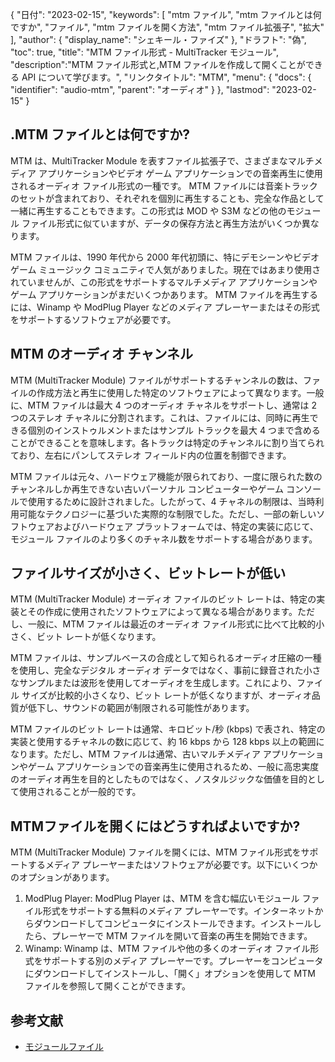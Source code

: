 {
"日付": "2023-02-15",
  "keywords": [
"mtm ファイル",
"mtm ファイルとは何ですか",
"ファイル",
"mtm ファイルを開く方法",
"mtm ファイル拡張子",
"拡大"
],
  "author": {
"display_name": "シェキール・ファイズ"
},
"ドラフト": "偽",
"toc": true,
"title": "MTM ファイル形式 - MultiTracker モジュール",
  "description":"MTM ファイル形式と,MTM ファイルを作成して開くことができる API について学びます。",
"リンクタイトル": "MTM",
  "menu": {
    "docs": {
      "identifier": "audio-mtm",
"parent": "オーディオ"
}
},
"lastmod": "2023-02-15"
}

## .MTM ファイルとは何ですか?

MTM は、MultiTracker Module を表すファイル拡張子で、さまざまなマルチメディア アプリケーションやビデオ ゲーム アプリケーションでの音楽再生に使用されるオーディオ ファイル形式の一種です。 MTM ファイルには音楽トラックのセットが含まれており、それぞれを個別に再生することも、完全な作品として一緒に再生することもできます。この形式は MOD や S3M などの他のモジュール ファイル形式に似ていますが、データの保存方法と再生方法がいくつか異なります。

MTM ファイルは、1990 年代から 2000 年代初頭に、特にデモシーンやビデオ ゲーム ミュージック コミュニティで人気がありました。現在ではあまり使用されていませんが、この形式をサポートするマルチメディア アプリケーションやゲーム アプリケーションがまだいくつかあります。 MTM ファイルを再生するには、Winamp や ModPlug Player などのメディア プレーヤーまたはその形式をサポートするソフトウェアが必要です。

## MTM のオーディオ チャンネル

MTM (MultiTracker Module) ファイルがサポートするチャンネルの数は、ファイルの作成方法と再生に使用した特定のソフトウェアによって異なります。一般に、MTM ファイルは最大 4 つのオーディオ チャネルをサポートし、通常は 2 つのステレオ チャネルに分割されます。これは、ファイルには、同時に再生できる個別のインストゥルメントまたはサンプル トラックを最大 4 つまで含めることができることを意味します。各トラックは特定のチャンネルに割り当てられており、左右にパンしてステレオ フィールド内の位置を制御できます。

MTM ファイルは元々、ハードウェア機能が限られており、一度に限られた数のチャンネルしか再生できない古いパーソナル コンピューターやゲーム コンソールで使用するために設計されました。したがって、4 チャネルの制限は、当時利用可能なテクノロジーに基づいた実際的な制限でした。ただし、一部の新しいソフトウェアおよびハードウェア プラットフォームでは、特定の実装に応じて、モジュール ファイルのより多くのチャネル数をサポートする場合があります。

## ファイルサイズが小さく、ビットレートが低い

MTM (MultiTracker Module) オーディオ ファイルのビット レートは、特定の実装とその作成に使用されたソフトウェアによって異なる場合があります。ただし、一般に、MTM ファイルは最近のオーディオ ファイル形式に比べて比較的小さく、ビット レートが低くなります。

MTM ファイルは、サンプルベースの合成として知られるオーディオ圧縮の一種を使用し、完全なデジタル オーディオ データではなく、事前に録音された小さなサンプルまたは波形を使用してオーディオを生成します。これにより、ファイル サイズが比較的小さくなり、ビット レートが低くなりますが、オーディオ品質が低下し、サウンドの範囲が制限される可能性があります。

MTM ファイルのビット レートは通常、キロビット/秒 (kbps) で表され、特定の実装と使用するチャネルの数に応じて、約 16 kbps から 128 kbps 以上の範囲になります。ただし、MTM ファイルは通常、古いマルチメディア アプリケーションやゲーム アプリケーションでの音楽再生に使用されるため、一般に高忠実度のオーディオ再生を目的としたものではなく、ノスタルジックな価値を目的として使用されることが一般的です。

## MTMファイルを開くにはどうすればよいですか?

MTM (MultiTracker Module) ファイルを開くには、MTM ファイル形式をサポートするメディア プレーヤーまたはソフトウェアが必要です。以下にいくつかのオプションがあります。

1. ModPlug Player: ModPlug Player は、MTM を含む幅広いモジュール ファイル形式をサポートする無料のメディア プレーヤーです。インターネットからダウンロードしてコンピュータにインストールできます。インストールしたら、プレーヤーで MTM ファイルを開いて音楽の再生を開始できます。
2. Winamp: Winamp は、MTM ファイルや他の多くのオーディオ ファイル形式をサポートする別のメディア プレーヤーです。プレーヤーをコンピュータにダウンロードしてインストールし、「開く」オプションを使用して MTM ファイルを参照して開くことができます。

## 参考文献
* [モジュールファイル](https://en.wikipedia.org/wiki/Module_file)

